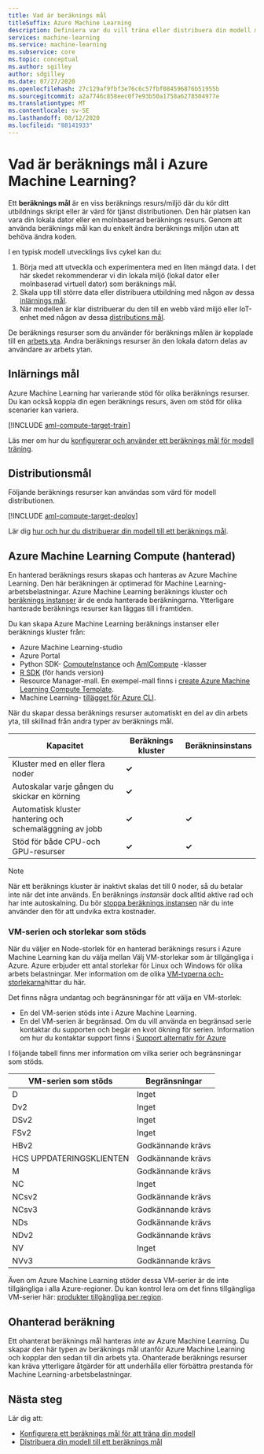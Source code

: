 ```yaml
---
title: Vad är beräknings mål
titleSuffix: Azure Machine Learning
description: Definiera var du vill träna eller distribuera din modell med Azure Machine Learning.
services: machine-learning
ms.service: machine-learning
ms.subservice: core
ms.topic: conceptual
ms.author: sgilley
author: sdgilley
ms.date: 07/27/2020
ms.openlocfilehash: 27c129af9fbf3e76c6c57fbf084596876b51955b
ms.sourcegitcommit: a2a7746c858eec0f7e93b50a1758a6278504977e
ms.translationtype: MT
ms.contentlocale: sv-SE
ms.lasthandoff: 08/12/2020
ms.locfileid: "88141933"
---
```

#  <a name="what-are-compute-targets-in-azure-machine-learning"></a>Vad är beräknings mål i Azure Machine Learning? 

Ett **beräknings mål** är en viss beräknings resurs/miljö där du kör ditt utbildnings skript eller är värd för tjänst distributionen. Den här platsen kan vara din lokala dator eller en molnbaserad beräknings resurs. Genom att använda beräknings mål kan du enkelt ändra beräknings miljön utan att behöva ändra koden.  

I en typisk modell utvecklings livs cykel kan du:
1. Börja med att utveckla och experimentera med en liten mängd data. I det här skedet rekommenderar vi din lokala miljö (lokal dator eller molnbaserad virtuell dator) som beräknings mål. 
2. Skala upp till större data eller distribuera utbildning med någon av dessa [inlärnings mål](#train).  
3. När modellen är klar distribuerar du den till en webb värd miljö eller IoT-enhet med någon av dessa [distributions mål](#deploy).

De beräknings resurser som du använder för beräknings målen är kopplade till en [arbets yta](concept-workspace.md). Andra beräknings resurser än den lokala datorn delas av användare av arbets ytan.

## <a name="training-compute-targets"></a><a name="train"></a>Inlärnings mål

Azure Machine Learning har varierande stöd för olika beräknings resurser.  Du kan också koppla din egen beräknings resurs, även om stöd för olika scenarier kan variera.

[!INCLUDE [aml-compute-target-train](../../includes/aml-compute-target-train.md)]

Läs mer om hur du [konfigurerar och använder ett beräknings mål för modell träning](how-to-set-up-training-targets.md).

## <a name="deployment-targets"></a><a name="deploy"></a>Distributionsmål

Följande beräknings resurser kan användas som värd för modell distributionen.

[!INCLUDE [aml-compute-target-deploy](../../includes/aml-compute-target-deploy.md)]

Lär dig [hur och hur du distribuerar din modell till ett beräknings mål](how-to-deploy-and-where.md).

<a name="amlcompute"></a>
## <a name="azure-machine-learning-compute-managed"></a>Azure Machine Learning Compute (hanterad)

En hanterad beräknings resurs skapas och hanteras av Azure Machine Learning. Den här beräkningen är optimerad för Machine Learning-arbetsbelastningar. Azure Machine Learning beräknings kluster och [beräknings instanser](concept-compute-instance.md) är de enda hanterade beräkningarna. Ytterligare hanterade beräknings resurser kan läggas till i framtiden.

Du kan skapa Azure Machine Learning beräknings instanser eller beräknings kluster från:
* Azure Machine Learning-studio
* Azure Portal
* Python SDK- [ComputeInstance](https://docs.microsoft.com/python/api/azureml-core/azureml.core.compute.computeinstance(class)?view=azure-ml-py) och [AmlCompute](https://docs.microsoft.com/python/api/azureml-core/azureml.core.compute.amlcompute(class)?view=azure-ml-py) -klasser
* [R SDK](https://azure.github.io/azureml-sdk-for-r/reference/index.html#section-compute-targets) (för hands version)
* Resource Manager-mall. En exempel-mall finns i [create Azure Machine Learning Compute Template](https://github.com/Azure/azure-quickstart-templates/tree/master/101-machine-learning-compute-create-amlcompute).
* Machine Learning- [tillägget för Azure CLI](reference-azure-machine-learning-cli.md#resource-management).  

När du skapar dessa beräknings resurser automatiskt en del av din arbets yta, till skillnad från andra typer av beräknings mål.


|Kapacitet  |Beräknings kluster  |Beräkninsinstans  |
|---------|---------|---------|
|Kluster med en eller flera noder     |    **&check;**       |         |
|Autoskalar varje gången du skickar en körning     |     **&check;**      |         |
|Automatisk kluster hantering och schemaläggning av jobb     |   **&check;**        |     **&check;**      |
|Stöd för både CPU-och GPU-resurser     |  **&check;**         |    **&check;**       |


> [!NOTE]
> När ett beräknings kluster är inaktivt skalas det till 0 noder, så du betalar inte när det inte används.  En beräknings *instans*är dock alltid aktive rad och har inte autoskalning.  Du bör [stoppa beräknings instansen](tutorial-1st-experiment-sdk-train.md#stop-the-compute-instance) när du inte använder den för att undvika extra kostnader.

### <a name="supported-vm-series-and-sizes"></a>VM-serien och storlekar som stöds

När du väljer en Node-storlek för en hanterad beräknings resurs i Azure Machine Learning kan du välja mellan Välj VM-storlekar som är tillgängliga i Azure. Azure erbjuder ett antal storlekar för Linux och Windows för olika arbets belastningar. Mer information om de olika [VM-typerna och-storlekarna](https://docs.microsoft.com/azure/virtual-machines/linux/sizes)hittar du här.

Det finns några undantag och begränsningar för att välja en VM-storlek:
* En del VM-serien stöds inte i Azure Machine Learning.
* En del VM-serien är begränsad. Om du vill använda en begränsad serie kontaktar du supporten och begär en kvot ökning för serien. Information om hur du kontaktar support finns i [Support alternativ för Azure](https://azure.microsoft.com/support/options/)

I följande tabell finns mer information om vilka serier och begränsningar som stöds. 

| **VM-serien som stöds**  | **Begränsningar** |
|------------|------------|
| D | Inget |
| Dv2 | Inget |  
| DSv2 | Inget |  
| FSv2 | Inget | 
| HBv2 | Godkännande krävs |  
| HCS UPPDATERINGSKLIENTEN | Godkännande krävs |  
| M | Godkännande krävs |
| NC | Inget |    
| NCsv2 | Godkännande krävs |
| NCsv3 | Godkännande krävs |  
| NDs | Godkännande krävs |
| NDv2 | Godkännande krävs |
| NV | Inget |
| NVv3 | Godkännande krävs | 


Även om Azure Machine Learning stöder dessa VM-serier är de inte tillgängliga i alla Azure-regioner. Du kan kontrol lera om det finns tillgängliga VM-serier här: [produkter tillgängliga per region](https://azure.microsoft.com/global-infrastructure/services/?products=virtual-machines).

## <a name="unmanaged-compute"></a>Ohanterad beräkning

Ett ohanterat beräknings mål hanteras *inte* av Azure Machine Learning. Du skapar den här typen av beräknings mål utanför Azure Machine Learning och kopplar den sedan till din arbets yta. Ohanterade beräknings resurser kan kräva ytterligare åtgärder för att underhålla eller förbättra prestanda för Machine Learning-arbetsbelastningar.

## <a name="next-steps"></a>Nästa steg

Lär dig att:
* [Konfigurera ett beräknings mål för att träna din modell](how-to-set-up-training-targets.md)
* [Distribuera din modell till ett beräknings mål](how-to-deploy-and-where.md)
